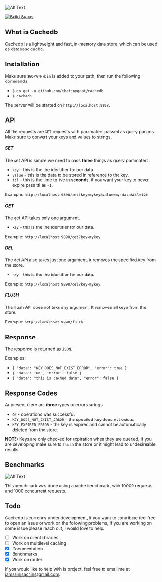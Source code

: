 ![Alt Text](https://dev-to-uploads.s3.amazonaws.com/i/wjr7dpv2xro705z7xz88.png)

  

[![Build Status](https://travis-ci.com/thetinygoat/cachedb.svg?token=QMSyQuzztbU3qV9Nxgsf&branch=master)](https://travis-ci.com/thetinygoat/cachedb)

## What is Cachedb
Cachedb is a lightweight and fast, in-memory data store, which can be used as database cache.

## Installation
Make sure `$GOPATH/bin` is added to your path, then run the following commands.
-  `$ go get -u github.com/thetinygoat/cachedb`
- `$ cachedb`

The server will be started on `http://localhost:9898`.

## API
All the requests are `GET` requests with paramaters passed as query params. Make sure to convert your keys and values to strings.

##### SET
The set API is simple we need to pass **three** things as query paramaters.

- `key` - this is the the identifier for our data.
- `value` - this is the data to be stored in reference to the key.
- `ttl` - this is the time to live in **seconds**, if you want your key to never expire pass ttl as `-1`.

Example:
`http://localhost:9898/set?key=mykey&value=my-data&ttl=120`

##### GET
The get API takes only one argument.

- `key` - this is the the identifier for our data.

Example:
`http://localhost:9898/get?key=mykey`

##### DEL
The del API also takes just one argument. It removes the specified key from the store.

- `key` - this is the the identifier for our data.

Example:
`http://localhost:9898/del?key=mykey`

##### FLUSH
The flush API does not take any argument. It removes all keys from the store.


Example:
`http://localhost:9898/flush`

## Response
The response is returned as `JSON`.

Examples:
- ``
{
  "data": "KEY_DOES_NOT_EXIST_ERROR",
  "error": true
}
``
- ``
{
  "data": "OK",
  "error": false
}
``
- ``
{
  "data": "this is cached data",
  "error": false
}
``

## Response Codes
At present there are **three** types of errors strings.

- `OK` - operations was successful.
- `KEY_DOES_NOT_EXIST_ERROR` - the specifed key does not exists.
- `KEY_EXPIRED_ERROR` - the key is expired and cannot be automatically deleted from the store.

**NOTE:** Keys are only checked for expiration when they are queried, if you are developing make sure to `flush` the store or it might lead to undesireable results.


## Benchmarks
![Alt Text](https://dev-to-uploads.s3.amazonaws.com/i/8staw4cudsyeepg8cj55.png)

This benchmark was done using apache benchmark, with 10000 requests and 1000 concurrent requests.
## Todo
Cachedb is currently under development, if you want to contribute feel free to open an issue or work on the following problems, if you are working on some issue please reach out, i would love to help.

- [ ] Work on client libraries
- [ ] Work on multilevel caching
- [x] Documentation
- [x] Benchmarks
- [x] Work on router 

If you would like to help with is project, feel free to email me at iamsainisachin@gmail.com.